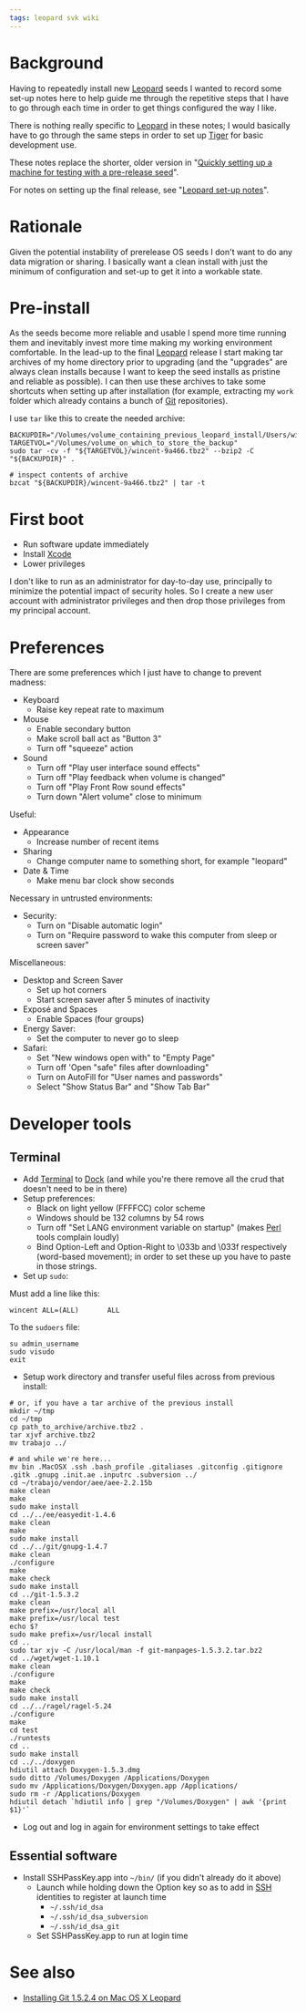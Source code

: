 ```yaml
---
tags: leopard svk wiki
---
```


# Background

Having to repeatedly install new [Leopard](/wiki/Leopard) seeds I wanted to record some set-up notes here to help guide me through the repetitive steps that I have to go through each time in order to get things configured the way I like.

There is nothing really specific to [Leopard](/wiki/Leopard) in these notes; I would basically have to go through the same steps in order to set up [Tiger](/wiki/Tiger) for basic development use.

These notes replace the shorter, older version in "[Quickly setting up a machine for testing with a pre-release seed](/wiki/Quickly_setting_up_a_machine_for_testing_with_a_pre-release_seed)".

For notes on setting up the final release, see "[Leopard set-up notes](/wiki/Leopard_set-up_notes)".

# Rationale

Given the potential instability of prerelease OS seeds I don't want to do any data migration or sharing. I basically want a clean install with just the minimum of configuration and set-up to get it into a workable state.

# Pre-install

As the seeds become more reliable and usable I spend more time running them and inevitably invest more time making my working environment comfortable. In the lead-up to the final [Leopard](/wiki/Leopard) release I start making tar archives of my home directory prior to upgrading (and the "upgrades" are always clean installs because I want to keep the seed installs as pristine and reliable as possible). I can then use these archives to take some shortcuts when setting up after installation (for example, extracting my `work` folder which already contains a bunch of [Git](/wiki/Git) repositories).

I use `tar` like this to create the needed archive:

    BACKUPDIR="/Volumes/volume_containing_previous_leopard_install/Users/wincent"
    TARGETVOL="/Volumes/volume_on_which_to_store_the_backup"
    sudo tar -cv -f "${TARGETVOL}/wincent-9a466.tbz2" --bzip2 -C "${BACKUPDIR}" .

    # inspect contents of archive
    bzcat "${BACKUPDIR}/wincent-9a466.tbz2" | tar -t

# First boot

-   Run software update immediately
-   Install [Xcode](/wiki/Xcode)
-   Lower privileges

I don't like to run as an administrator for day-to-day use, principally to minimize the potential impact of security holes. So I create a new user account with administrator privileges and then drop those privileges from my principal account.

# Preferences

There are some preferences which I just have to change to prevent madness:

-   Keyboard
    -   Raise key repeat rate to maximum
-   Mouse
    -   Enable secondary button
    -   Make scroll ball act as "Button 3"
    -   Turn off "squeeze" action
-   Sound
    -   Turn off "Play user interface sound effects"
    -   Turn off "Play feedback when volume is changed"
    -   Turn off "Play Front Row sound effects"
    -   Turn down "Alert volume" close to minimum

Useful:

-   Appearance
    -   Increase number of recent items
-   Sharing
    -   Change computer name to something short, for example "leopard"
-   Date & Time
    -   Make menu bar clock show seconds

Necessary in untrusted environments:

-   Security:
    -   Turn on "Disable automatic login"
    -   Turn on "Require password to wake this computer from sleep or screen saver"

Miscellaneous:

-   Desktop and Screen Saver
    -   Set up hot corners
    -   Start screen saver after 5 minutes of inactivity
-   Exposé and Spaces
    -   Enable Spaces (four groups)
-   Energy Saver:
    -   Set the computer to never go to sleep
-   Safari:
    -   Set "New windows open with" to "Empty Page"
    -   Turn off 'Open "safe" files after downloading"
    -   Turn on AutoFill for "User names and passwords"
    -   Select "Show Status Bar" and "Show Tab Bar"

# Developer tools

## Terminal

-   Add [Terminal](/wiki/Terminal) to [Dock](/wiki/Dock) (and while you're there remove all the crud that doesn't need to be in there)
-   Setup preferences:
    -   Black on light yellow (FFFFCC) color scheme
    -   Windows should be 132 columns by 54 rows
    -   Turn off "Set LANG environment variable on startup" (makes [Perl](/wiki/Perl) tools complain loudly)
    -   Bind Option-Left and Option-Right to \\033b and \\033f respectively (word-based movement); in order to set these up you have to paste in those strings.
-   Set up `sudo`:

Must add a line like this:

    wincent ALL=(ALL)       ALL

To the `sudoers` file:

    su admin_username
    sudo visudo
    exit

-   Setup work directory and transfer useful files across from previous install:

<!-- -->

    # or, if you have a tar archive of the previous install
    mkdir ~/tmp
    cd ~/tmp
    cp path_to_archive/archive.tbz2 .
    tar xjvf archive.tbz2
    mv trabajo ../

    # and while we're here...
    mv bin .MacOSX .ssh .bash_profile .gitaliases .gitconfig .gitignore .gitk .gnupg .init.ae .inputrc .subversion ../
    cd ~/trabajo/vendor/aee/aee-2.2.15b
    make clean
    make
    sudo make install
    cd ../../ee/easyedit-1.4.6
    make clean
    make
    sudo make install
    cd ../../git/gnupg-1.4.7
    make clean
    ./configure
    make
    make check
    sudo make install
    cd ../git-1.5.3.2
    make clean
    make prefix=/usr/local all
    make prefix=/usr/local test
    echo $?
    sudo make prefix=/usr/local install
    cd ..
    sudo tar xjv -C /usr/local/man -f git-manpages-1.5.3.2.tar.bz2
    cd ../wget/wget-1.10.1
    make clean
    ./configure
    make
    make check
    sudo make install
    cd ../../ragel/ragel-5.24
    ./configure
    make
    cd test
    ./runtests
    cd ..
    sudo make install
    cd ../../doxygen
    hdiutil attach Doxygen-1.5.3.dmg
    sudo ditto /Volumes/Doxygen /Applications/Doxygen
    sudo mv /Applications/Doxygen/Doxygen.app /Applications/
    sudo rm -r /Applications/Doxygen
    hdiutil detach `hdiutil info | grep "/Volumes/Doxygen" | awk '{print $1}'`

-   Log out and log in again for environment settings to take effect

## Essential software

-   Install SSHPassKey.app into `~/bin/` (if you didn't already do it above)
    -   Launch while holding down the Option key so as to add in [SSH](/wiki/SSH) identities to register at launch time
        -   `~/.ssh/id_dsa`
        -   `~/.ssh/id_dsa_subversion`
        -   `~/.ssh/id_dsa_git`
    -   Set SSHPassKey.app to run at login time

# See also

-   [Installing Git 1.5.2.4 on Mac OS X Leopard](/wiki/Installing_Git_1.5.2.4_on_Mac_OS_X_Leopard)
